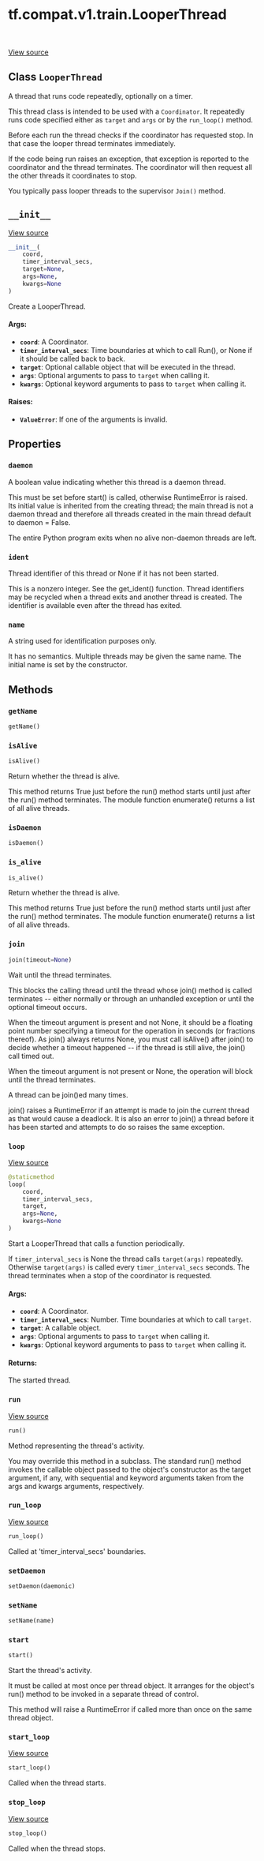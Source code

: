 <div itemscope itemtype="http://developers.google.com/ReferenceObject">
<meta itemprop="name" content="tf.compat.v1.train.LooperThread" />
<meta itemprop="path" content="Stable" />
<meta itemprop="property" content="daemon"/>
<meta itemprop="property" content="ident"/>
<meta itemprop="property" content="name"/>
<meta itemprop="property" content="__init__"/>
<meta itemprop="property" content="getName"/>
<meta itemprop="property" content="isAlive"/>
<meta itemprop="property" content="isDaemon"/>
<meta itemprop="property" content="is_alive"/>
<meta itemprop="property" content="join"/>
<meta itemprop="property" content="loop"/>
<meta itemprop="property" content="run"/>
<meta itemprop="property" content="run_loop"/>
<meta itemprop="property" content="setDaemon"/>
<meta itemprop="property" content="setName"/>
<meta itemprop="property" content="start"/>
<meta itemprop="property" content="start_loop"/>
<meta itemprop="property" content="stop_loop"/>
</div>

# tf.compat.v1.train.LooperThread

<!-- Insert buttons and diff -->

<table class="tfo-notebook-buttons tfo-api" align="left">
</table>

<a target="_blank" href="/code/stable/tensorflow/python/training/coordinator.py">View source</a>



## Class `LooperThread`

A thread that runs code repeatedly, optionally on a timer.



<!-- Placeholder for "Used in" -->

This thread class is intended to be used with a `Coordinator`.  It repeatedly
runs code specified either as `target` and `args` or by the `run_loop()`
method.

Before each run the thread checks if the coordinator has requested stop.  In
that case the looper thread terminates immediately.

If the code being run raises an exception, that exception is reported to the
coordinator and the thread terminates.  The coordinator will then request all
the other threads it coordinates to stop.

You typically pass looper threads to the supervisor `Join()` method.

<h2 id="__init__"><code>__init__</code></h2>

<a target="_blank" href="/code/stable/tensorflow/python/training/coordinator.py">View source</a>

``` python
__init__(
    coord,
    timer_interval_secs,
    target=None,
    args=None,
    kwargs=None
)
```

Create a LooperThread.


#### Args:


* <b>`coord`</b>: A Coordinator.
* <b>`timer_interval_secs`</b>: Time boundaries at which to call Run(), or None
  if it should be called back to back.
* <b>`target`</b>: Optional callable object that will be executed in the thread.
* <b>`args`</b>: Optional arguments to pass to `target` when calling it.
* <b>`kwargs`</b>: Optional keyword arguments to pass to `target` when calling it.


#### Raises:


* <b>`ValueError`</b>: If one of the arguments is invalid.



## Properties

<h3 id="daemon"><code>daemon</code></h3>

A boolean value indicating whether this thread is a daemon thread.

This must be set before start() is called, otherwise RuntimeError is
raised. Its initial value is inherited from the creating thread; the
main thread is not a daemon thread and therefore all threads created in
the main thread default to daemon = False.

The entire Python program exits when no alive non-daemon threads are
left.

<h3 id="ident"><code>ident</code></h3>

Thread identifier of this thread or None if it has not been started.

This is a nonzero integer. See the get_ident() function. Thread
identifiers may be recycled when a thread exits and another thread is
created. The identifier is available even after the thread has exited.

<h3 id="name"><code>name</code></h3>

A string used for identification purposes only.

It has no semantics. Multiple threads may be given the same name. The
initial name is set by the constructor.



## Methods

<h3 id="getName"><code>getName</code></h3>

``` python
getName()
```




<h3 id="isAlive"><code>isAlive</code></h3>

``` python
isAlive()
```

Return whether the thread is alive.

This method returns True just before the run() method starts until just
after the run() method terminates. The module function enumerate()
returns a list of all alive threads.

<h3 id="isDaemon"><code>isDaemon</code></h3>

``` python
isDaemon()
```




<h3 id="is_alive"><code>is_alive</code></h3>

``` python
is_alive()
```

Return whether the thread is alive.

This method returns True just before the run() method starts until just
after the run() method terminates. The module function enumerate()
returns a list of all alive threads.

<h3 id="join"><code>join</code></h3>

``` python
join(timeout=None)
```

Wait until the thread terminates.

This blocks the calling thread until the thread whose join() method is
called terminates -- either normally or through an unhandled exception
or until the optional timeout occurs.

When the timeout argument is present and not None, it should be a
floating point number specifying a timeout for the operation in seconds
(or fractions thereof). As join() always returns None, you must call
isAlive() after join() to decide whether a timeout happened -- if the
thread is still alive, the join() call timed out.

When the timeout argument is not present or None, the operation will
block until the thread terminates.

A thread can be join()ed many times.

join() raises a RuntimeError if an attempt is made to join the current
thread as that would cause a deadlock. It is also an error to join() a
thread before it has been started and attempts to do so raises the same
exception.

<h3 id="loop"><code>loop</code></h3>

<a target="_blank" href="/code/stable/tensorflow/python/training/coordinator.py">View source</a>

``` python
@staticmethod
loop(
    coord,
    timer_interval_secs,
    target,
    args=None,
    kwargs=None
)
```

Start a LooperThread that calls a function periodically.

If `timer_interval_secs` is None the thread calls `target(args)`
repeatedly.  Otherwise `target(args)` is called every `timer_interval_secs`
seconds.  The thread terminates when a stop of the coordinator is
requested.

#### Args:


* <b>`coord`</b>: A Coordinator.
* <b>`timer_interval_secs`</b>: Number. Time boundaries at which to call `target`.
* <b>`target`</b>: A callable object.
* <b>`args`</b>: Optional arguments to pass to `target` when calling it.
* <b>`kwargs`</b>: Optional keyword arguments to pass to `target` when calling it.


#### Returns:

The started thread.


<h3 id="run"><code>run</code></h3>

<a target="_blank" href="/code/stable/tensorflow/python/training/coordinator.py">View source</a>

``` python
run()
```

Method representing the thread's activity.

You may override this method in a subclass. The standard run() method
invokes the callable object passed to the object's constructor as the
target argument, if any, with sequential and keyword arguments taken
from the args and kwargs arguments, respectively.

<h3 id="run_loop"><code>run_loop</code></h3>

<a target="_blank" href="/code/stable/tensorflow/python/training/coordinator.py">View source</a>

``` python
run_loop()
```

Called at 'timer_interval_secs' boundaries.


<h3 id="setDaemon"><code>setDaemon</code></h3>

``` python
setDaemon(daemonic)
```




<h3 id="setName"><code>setName</code></h3>

``` python
setName(name)
```




<h3 id="start"><code>start</code></h3>

``` python
start()
```

Start the thread's activity.

It must be called at most once per thread object. It arranges for the
object's run() method to be invoked in a separate thread of control.

This method will raise a RuntimeError if called more than once on the
same thread object.

<h3 id="start_loop"><code>start_loop</code></h3>

<a target="_blank" href="/code/stable/tensorflow/python/training/coordinator.py">View source</a>

``` python
start_loop()
```

Called when the thread starts.


<h3 id="stop_loop"><code>stop_loop</code></h3>

<a target="_blank" href="/code/stable/tensorflow/python/training/coordinator.py">View source</a>

``` python
stop_loop()
```

Called when the thread stops.






